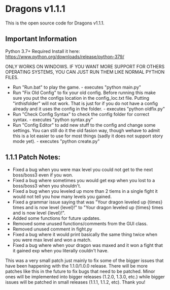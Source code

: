 # Dragons v1.1.1
This is the open source code for Dragons v1.1.1.

## Important Information
Python 3.7+ Required
Install it here: https://www.python.org/downloads/release/python-379/

ONLY WORKS ON WINDOWS. IF YOU WANT MORE SUPPORT FOR OTHERS OPERATING SYSTEMS, YOU CAN JUST RUN THEM LIKE NORMAL PYTHON FILES.

- Run "Run.bat" to play the game. - executes "python main.py"
- Run "Fix Old Config"  to fix your old config. Before running this make sure you put the configs location in the config_loc.txt file. Putting "inthisfolder" will not work. That is just for if you do not have a config already and it uses the config in the folder. - executes "python oldfix.py"
- Run "Check Config Syntax" to check the config folder for correct syntax. - executes "python syntax.py"
- Run "Config Editor" to add new stuff to the config and change some settings. You can still do it the old fasion way, though wehave to admit this is a lot easier to use for most things (sadly it does not support story mode yet). - executes "python create.py"

## 1.1.1 Patch Notes:
- Fixed a bug when you were max level you could not get to the next boss/boss3 even if you won.
- Fixed a bug where sometimes you would get exp when you lost to a boss/boss3 when you shouldn't.
- Fixed a bug when you leveled up more than 2 tiems in a single fight it would not tell you how many levels you gained.
- Fixed a grammar issue saying that was "Your dragon leveled up {times} times and is now level {level}!" to "Your dragon leveled up {times} times and is now level {level}!".
- Added some functions for future updates.
- Removed some unused functions/comments from the GUI class.
- Removed unused comment in fight.py
- Fixed a bug where it would print basically the same thing twice when you were max level and won a match.
- Fixed a bug where when your dragon was maxed and it won a fight that it gained exp when you literally couldn't have.


This was a very small patch just mainly to fix some of the bigger issues that have been happening with the 1.1.0/1.0.0 release. There will be more patches like this in the future to fix bugs that need to be patched. Minor ones will be implemented into bigger releases (1.2.0, 1.3.0, etc.) while bigger issues will be patched in small releases (1.1.1, 1.1.2, etc). Thank you!
